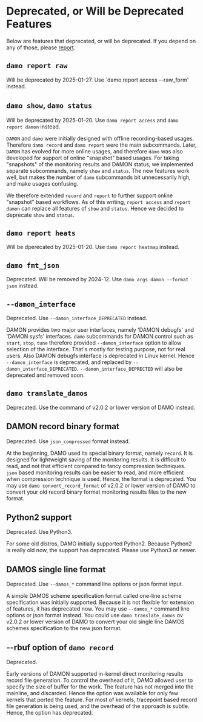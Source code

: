 Deprecated, or Will be Deprecated Features
==========================================

Below are features that deprecated, or will be deprecated.  If you depend on
any of those, please [report](REPORTING.md).

`damo report raw`
-----------------

Will be deprecated by 2025-01-27.  Use `damo report access --raw_form' instead.


`damo show`, `damo status`
--------------------------

Will be deprecated by 2025-01-20.  Use `damo report access` and `damo report
damon` instead.

`DAMON` and `damo` were initially designed with offline recording-based usages.
Therefore `damo record` and `damo report` were the main subcommands.  Later,
`DAMON` has evolved for more online usages, and therefore `damo` was also
developed for support of online "snapshot" based usages.  For taking
"snapshots" of the monitoring results and DAMON status, we implemented separate
subcommands, namely `show` and `status`.  The new features work well, but makes
the number of `damo` subcommands bit unnecessarily high, and make usages
confusing.

We therefore extended `record` and `report` to further support online
"snapshot" based workflows.  As of this writing, `report access` and `report
damon` can replace all features of `show` and `status`.  Hence we decided to
deprecate `show` and `status`.


`damo report heats`
-------------------

Will be dperecated by 2025-01-20.  Use `damo report heatmap` instead.


`damo fmt_json`
---------------

Deprecated.  Will be removed by 2024-12.  Use `damo args damon --format json`
instead.


`--damon_interface`
-------------------

Deprecated.  Use `--damon_interface_DEPRECATED` instead.

DAMON provides two major user interfaces, namely 'DAMON debugfs' and 'DAMON
sysfs' interfaces.  `damo` subcommands for DAMON control such as `start`,
`stop`, `tune` therefore provided `--damon_interface` option to allow selection
of the interface.  That's mostly for testing purpose, not for real users.  Also
DAMON debugfs interface is deprecated in Linux kernel.  Hence
`--damon_interface` is deprecated, and replaced by
`--damon_interface_DEPRECATED`.  `--damon_interface_DEPRECTED` will also be
deprecated and removed soon.


`damo translate_damos`
----------------------

Deprecated.  Use the command of v2.0.2 or lower version of DAMO instead.


DAMON record binary format
--------------------------

Deprecated.  Use `json_compressed` format instead.

At the beginning, DAMO used its special binary format, namely `record`.  It is
designed for lightweight saving of the monitoring results.  It is difficult to
read, and not that efficient compared to fancy compression techniques.  `json`
based monitoring results can be easier to read, and more efficient when
compression technique is used.  Hence, the format is deprecated.  You may
use `damo convert_record_format` of v2.0.2 or lower version of DAMO to convert
your old record binary format monitoring results files to the new format.


Python2 support
---------------

Deprecated.  Use Python3.

For some old distros, DAMO initially supported Python2.  Because Python2 is
really old now, the support has deprecated.  Please use Python3 or newer.


DAMOS single line format
------------------------

Deprecated.  Use `--damos_*` command line options or json format input.

A simple DAMOS scheme specification format called one-line scheme specification
was initially supported.  Because it is not flexible for extension of features,
it has deprecated now.  You may use `--damos_*` command line options or json
format instead.  You could use `damo translate_damos` ov v2.0.2 or lower
version of DAMO to convert your old single line DAMOS schemes specification to
the new json format.


--rbuf option of `damo record`
------------------------------

Deprecated.

Early versions of DAMON supported in-kernel direct monitoring results record
file generation.  To control the overhead of it, DAMO allowed user to specify
the size of buffer for the work.  The feature has not merged into the mainline,
and discarded.  Hence the option was available for only few kernels that ported
the feature.  For most of kernels, tracepoint based record file generation is
being used, and the overhead of the approach is subtle.  Hence, the option has
deprecated.
